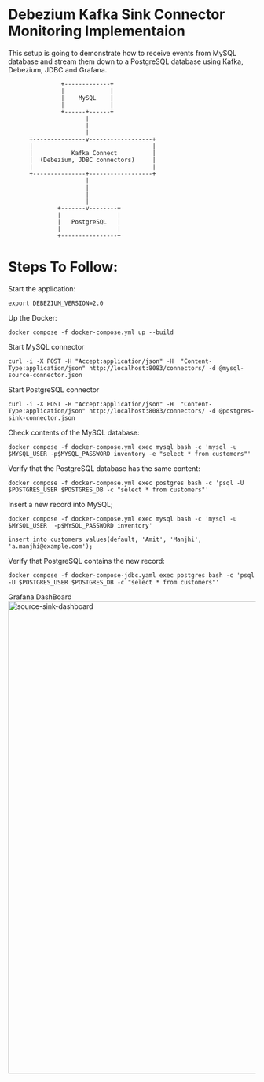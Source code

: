 # Debezium Kafka Sink Connector Monitoring Implementaion


This setup is going to demonstrate how to receive events from MySQL database and stream them down to a PostgreSQL database using Kafka, Debezium, JDBC and Grafana.




                   +-------------+
                   |             |
                   |    MySQL    |
                   |             |
                   +------+------+
                          |
                          |
                          |
          +---------------v------------------+
          |                                  |
          |           Kafka Connect          |
          |  (Debezium, JDBC connectors)     |
          |                                  |
          +---------------+------------------+
                          |
                          |
                          |
                          |
                  +-------v--------+
                  |                |
                  |   PostgreSQL   |
                  |                |
                  +----------------+


# Steps To Follow:

Start the application:
```
export DEBEZIUM_VERSION=2.0
```
Up the Docker:

```
docker compose -f docker-compose.yml up --build
```

Start MySQL connector
```
curl -i -X POST -H "Accept:application/json" -H  "Content-Type:application/json" http://localhost:8083/connectors/ -d @mysql-source-connector.json
```
Start PostgreSQL connector
```
curl -i -X POST -H "Accept:application/json" -H  "Content-Type:application/json" http://localhost:8083/connectors/ -d @postgres-sink-connector.json
```
Check contents of the MySQL database:
```
docker compose -f docker-compose.yml exec mysql bash -c 'mysql -u $MYSQL_USER -p$MYSQL_PASSWORD inventory -e "select * from customers"'
```
Verify that the PostgreSQL database has the same content:
```
docker compose -f docker-compose.yml exec postgres bash -c 'psql -U $POSTGRES_USER $POSTGRES_DB -c "select * from customers"'
```

Insert a new record into MySQL;
```
docker compose -f docker-compose.yml exec mysql bash -c 'mysql -u $MYSQL_USER  -p$MYSQL_PASSWORD inventory'
```
```
insert into customers values(default, 'Amit', 'Manjhi', 'a.manjhi@example.com');
```

Verify that PostgreSQL contains the new record:
```
docker compose -f docker-compose-jdbc.yaml exec postgres bash -c 'psql -U $POSTGRES_USER $POSTGRES_DB -c "select * from customers"'
```
Grafana DashBoard
<img width="960" alt="source-sink-dashboard" src="https://github.com/commityourdream/Latest-Sink-Connector-Setup/assets/42512407/2bd63d77-8d17-4d0f-a0fa-8f5de1a7047c">

